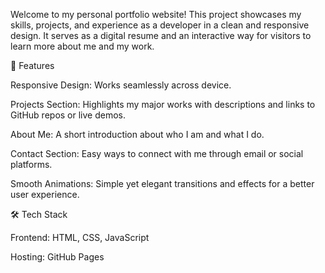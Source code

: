 Welcome to my personal portfolio website!
This project showcases my skills, projects, and experience as a developer in a clean and responsive design. It serves as a digital resume and an interactive way for visitors to learn more about me and my work.

🚀 Features

Responsive Design: Works seamlessly across device. 

Projects Section: Highlights my major works with descriptions and links to GitHub repos or live demos.

About Me: A short introduction about who I am and what I do.

Contact Section: Easy ways to connect with me through email or social platforms.

Smooth Animations: Simple yet elegant transitions and effects for a better user experience.

🛠️ Tech Stack

Frontend: HTML, CSS, JavaScript

Hosting: GitHub Pages
